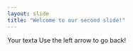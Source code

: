 ```yaml
---
layout: slide
title: "Welcome to our second slide!"
---
```

Your texta
Use the left arrow to go back!
